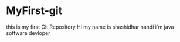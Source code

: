 # MyFirst-git
this is my first Git Repository
Hi my name is shashidhar nandi
i`m java software devloper
